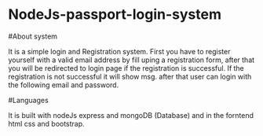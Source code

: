 # NodeJs-passport-login-system


#About system

It is a simple  login and Registration system.
First you have to register yourself with a valid email address by fill uping a registration form,
after that you will be redirected to login page if the registration is successful. 
If the registration is not successful it will show msg. after that user can login with the following email and password.

#Languages

It is built with nodeJs express and mongoDB (Database) and in the forntend html css and bootstrap.




